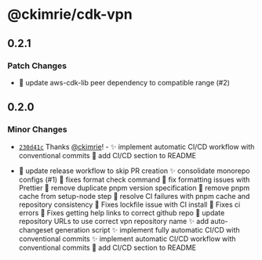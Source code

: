 # @ckimrie/cdk-vpn

## 0.2.1

### Patch Changes

- 🐛 update aws-cdk-lib peer dependency to compatible range (#2)

## 0.2.0

### Minor Changes

- [`230d41c`](https://github.com/ckimrie/cdk/commit/230d41c364d20cd32e54e4754384f030dd1fe685) Thanks
  [@ckimrie](https://github.com/ckimrie)! - ✨ implement automatic CI/CD workflow with conventional
  commits 📝 add CI/CD section to README

- 🐛 update release workflow to skip PR creation ✨ consolidate monorepo configs (#1) 📝 fixes
  format check command 📝 fix formatting issues with Prettier 🐛 remove duplicate pnpm version
  specification 🐛 remove pnpm cache from setup-node step 🐛 resolve CI failures with pnpm cache and
  repository consistency 📝 Fixes lockfile issue with CI install 📝 Fixes ci errors 📝 Fixes getting
  help links to correct github repo 🐛 update repository URLs to use correct vpn repository name ✨
  add auto-changeset generation script ✨ implement fully automatic CI/CD with conventional commits
  ✨ implement automatic CI/CD workflow with conventional commits 📝 add CI/CD section to README
